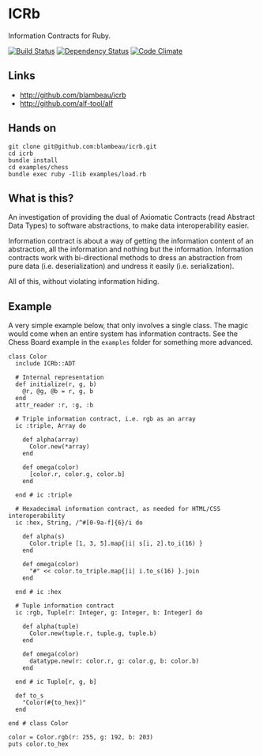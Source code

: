 # ICRb

Information Contracts for Ruby.

[![Build Status](https://secure.travis-ci.org/blambeau/icrb)](http://travis-ci.org/blambeau/icrb)
[![Dependency Status](https://gemnasium.com/blambeau/icrb.png)](https://gemnasium.com/blambeau/icrb)
[![Code Climate](https://codeclimate.com/github/blambeau/icrb.png)](https://codeclimate.com/github/blambeau/icrb)

## Links

* http://github.com/blambeau/icrb
* http://github.com/alf-tool/alf

## Hands on

```
git clone git@github.com:blambeau/icrb.git
cd icrb
bundle install
cd examples/chess
bundle exec ruby -Ilib examples/load.rb
```

## What is this?

An investigation of providing the dual of Axiomatic Contracts (read Abstract
Data Types) to software abstractions, to make data interoperability easier.

Information contract is about a way of getting the information content of an
abstraction, all the information and nothing but the information. Information
contracts work with bi-directional methods to dress an abstraction from pure
data (i.e. deserialization) and undress it easily (i.e. serialization).

All of this, without violating information hiding.

## Example

A very simple example below, that only involves a single class. The magic
would come when an entire system has information contracts. See the Chess
Board example in the `examples` folder for something more advanced.

```
class Color
  include ICRb::ADT

  # Internal representation
  def initialize(r, g, b)
    @r, @g, @b = r, g, b
  end
  attr_reader :r, :g, :b

  # Triple information contract, i.e. rgb as an array
  ic :triple, Array do

    def alpha(array)
      Color.new(*array)
    end

    def omega(color)
      [color.r, color.g, color.b]
    end

  end # ic :triple

  # Hexadecimal information contract, as needed for HTML/CSS interoperability
  ic :hex, String, /^#[0-9a-f]{6}/i do

    def alpha(s)
      Color.triple [1, 3, 5].map{|i| s[i, 2].to_i(16) }
    end

    def omega(color)
      "#" << color.to_triple.map{|i| i.to_s(16) }.join
    end

  end # ic :hex

  # Tuple information contract
  ic :rgb, Tuple[r: Integer, g: Integer, b: Integer] do

    def alpha(tuple)
      Color.new(tuple.r, tuple.g, tuple.b)
    end

    def omega(color)
      datatype.new(r: color.r, g: color.g, b: color.b)
    end

  end # ic Tuple[r, g, b]

  def to_s
    "Color(#{to_hex})"
  end

end # class Color

color = Color.rgb(r: 255, g: 192, b: 203)
puts color.to_hex
```